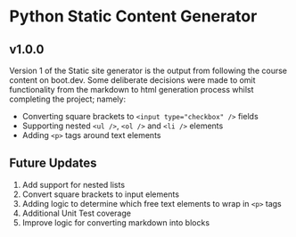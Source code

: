 # Python Static Content Generator

## v1.0.0
Version 1 of the Static site generator is the output from following the course content on boot.dev. Some deliberate decisions were made to omit functionality from the markdown to html generation process whilst completing the project; namely:

- Converting square brackets to `<input type="checkbox" />` fields
- Supporting nested `<ul />`, `<ol />` and `<li />` elements
- Adding `<p>` tags around text elements

## Future Updates

1. Add support for nested lists
2. Convert square brackets to input elements
3. Adding logic to determine which free text elements to wrap in `<p>` tags
4. Additional Unit Test coverage
5. Improve logic for converting markdown into blocks